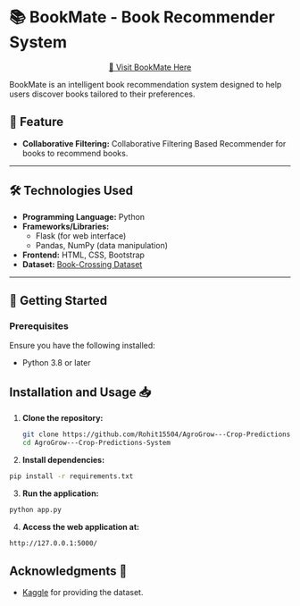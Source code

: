 # 📚 BookMate - Book Recommender System

<p align="center">
  <a href="https://bookmate-book-recommender-system.onrender.com">🔗 Visit BookMate Here</a>
</p>

BookMate is an intelligent book recommendation system designed to help users discover books tailored to their preferences.
## 🚀 Feature

- **Collaborative Filtering:** Collaborative Filtering Based Recommender for books to recommend books.

---

## 🛠️ Technologies Used

- **Programming Language:** Python
- **Frameworks/Libraries:**
  - Flask (for web interface)
  - Pandas, NumPy (data manipulation)
- **Frontend:** HTML, CSS, Bootstrap
- **Dataset:** [Book-Crossing Dataset](https://www.kaggle.com/datasets/arashnic/book-recommendation-dataset)

---

## 🚀 Getting Started

### Prerequisites

Ensure you have the following installed:

- Python 3.8 or later


## Installation and Usage 📥

1. **Clone the repository:**
   ```bash
   git clone https://github.com/Rohit15504/AgroGrow---Crop-Predictions-System.git
   cd AgroGrow---Crop-Predictions-System
   ```
2. **Install dependencies:**

```bash
pip install -r requirements.txt
 ```
3. **Run the application:**

```bash
python app.py
 ```

4. **Access the web application at:**

```bash
http://127.0.0.1:5000/
 ```
  ## Acknowledgments 🙏

- [Kaggle](https://www.kaggle.com/) for providing the dataset.

